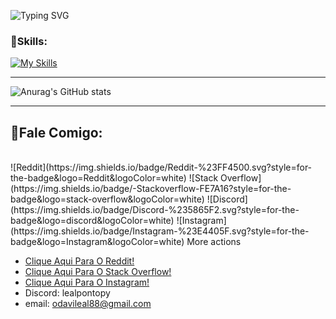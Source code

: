 ![Typing SVG](https://readme-typing-svg.demolab.com?font=Mulish&size=30&pause=1000&color=19F73B&&width=600&lines=👋Olá+Mundo!;me+chamo+Davi+Leal.;👋Seja+bem+vindo(a).;Me+Segue+aí+☕.)

### 📌Skills:
[![My Skills](https://skillicons.dev/icons?i=html,css,js,tailwind,bootstrap,git)](https://skillicons.dev)
<hr>

![Anurag's GitHub stats](https://github-readme-stats.vercel.app/api?username=DaviLealDev&show_icons=true&theme=radical)

<hr>

## 📌Fale Comigo:

<br>
![Reddit](https://img.shields.io/badge/Reddit-%23FF4500.svg?style=for-the-badge&logo=Reddit&logoColor=white) ![Stack Overflow](https://img.shields.io/badge/-Stackoverflow-FE7A16?style=for-the-badge&logo=stack-overflow&logoColor=white)  ![Discord](https://img.shields.io/badge/Discord-%235865F2.svg?style=for-the-badge&logo=discord&logoColor=white) ![Instagram](https://img.shields.io/badge/Instagram-%23E4405F.svg?style=for-the-badge&logo=Instagram&logoColor=white)  More actions


- [Clique Aqui Para O Reddit!](https://www.reddit.com/user/Neat_Resident5434/)
- [Clique Aqui Para O Stack Overflow!](https://stackoverflow.com/users/30027396/leal-py)
- [Clique Aqui Para O Instagram!](https://www.instagram.com/leal.py/)
- Discord: lealpontopy
- email: odavileal88@gmail.com
